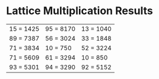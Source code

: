 # Lattice Multiplication Results

|   |   |   |
|---|---|---|
| 15 = 1425 | 95 = 8170 | 13 = 1040 |
| 89 = 7387 | 56 = 3024 | 33 = 1848 |
| 71 = 3834 | 10 = 750 | 52 = 3224 |
| 71 = 5609 | 61 = 3294 | 10 = 850 |
| 93 = 5301 | 94 = 3290 | 92 = 5152 |
